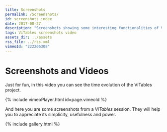 ```yaml
---
title: Screenshots
permalink: /Screenshots/
id: screenshots_index
date: 2017-08-27
description: "Screenshots showing some interesting functionalities of ViTables, like table queries, plugins or management of attributes."
tags: ViTables screenshots video
assets_dir: ../assets
rss_file: ../rss.xml
vimeoId: "222206308"
---
```


# Screenshots and Videos

Just for fun, in this video you can see the time evolution of the ViTables project.

{% include vimeoPlayer.html id=page.vimeoId %}

And here you are some screenshots from a _ViTables_ session. They will help you to appreciate its simplicity, usefulness and power.

{% include gallery.html %}

